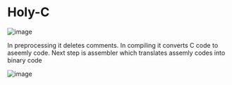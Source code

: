 # Holy-C

![image](https://github.com/nol4ns3c/Holy-C/assets/113341404/124f2cd6-7ae6-44ab-8c83-fe7f64fd06c3)

In preprocessing it deletes comments. In compiling it converts C code to aseemly code. Next step is assembler which translates assemly codes into binary code

![image](https://github.com/nol4ns3c/Holy-C/assets/113341404/5d3551e6-777a-4391-a695-187c490ebae0)

